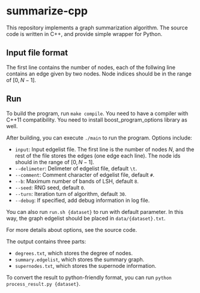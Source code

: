 # summarize-cpp

This repository implements a graph summarization algorithm. The source code is written in C++, and provide simple wrapper for Python.

## Input file format
The first line contains the number of nodes, each of the follwing line contains an edge given by two nodes. Node indices should be in the range of $[0, N-1]$.

## Run
To build the program, run `make compile`. You need to have a compiler with C++11 compatibility. You need to install boost_program_options library as well.

After building, you can execute `./main` to run the program. Options include:
* `input`: Input edgelist file. The first line is the number of nodes $N$, and the rest of the file stores the edges (one edge each line). The node ids should in the range of $[0, N-1]$.
* `--delimeter`: Delimeter of edgelist file, default `\t`.
* `--comment`: Comment character of edgelist file, default `#`.
* `--b`: Maximum number of bands of LSH, default `8`.
* `--seed`: RNG seed, default `0`.
* `--turn`: Iteration turn of algorithm, default `30`.
* `--debug`: If specified, add debug information in log file.

You can also run `run.sh {dataset}` to run with default parameter. In this way, the graph edgelist should be placed in `data/{dataset}.txt`.

For more details about options, see the source code.

The output contains three parts:
* `degrees.txt`, which stores the degree of nodes.
* `summary.edgelist`, which stores the summary graph.
* `supernodes.txt`, which stores the supernode information.

To convert the result to python-friendly format, you can run `python process_result.py {dataset}`.